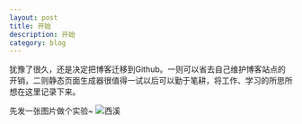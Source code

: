 ```yaml
---
layout: post
title: 开始
description: 开始
category: blog
---
```


犹豫了很久，还是决定把博客迁移到Github。一则可以省去自己维护博客站点的开销，二则静态页面生成器很值得一试以后可以勤于笔耕，将工作、学习的所思所想在这里记录下来。

先发一张图片做个实验~
![西溪](http://bj.bcebos.com/cypblogger/IMG_0101.JPG?responseContentDisposition=attachment)